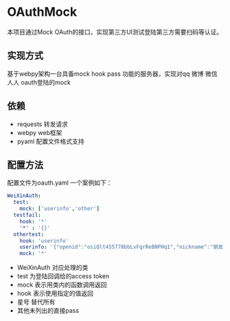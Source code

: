 # OAuthMock
本项目通过Mock OAuth的接口，实现第三方UI测试登陆第三方需要扫码等认证。
## 实现方式
基于webpy架构一台具备mock hook pass 功能的服务器，实现对qq 微博 微信 人人 oauth登陆的mock
## 依赖
  * requests 转发请求
  * webpy web框架
  * pyaml 配置文件格式支持
## 配置方法
配置文件为oauth.yaml 一个案例如下：
``` yaml
WeiXinAuth:
  test:
    mock: ['userinfo','other']
  testfail:
    hook: '*'
    '*' : '{}'
  othertest:
    hook: 'userinfo'
    userinfo: '{"openid":"osiQlt455778bbLvFqrReBNPHq1","nickname":"朋友","sex":1,"language":"zh_CN","city":"","province":"","country":"CN","headimgurl":"http:\/\/wx.qlogo.cn\/111","privilege":[],"unionid":"oP4xHuIYS-8mmcr890ykooQLY8sM1"}'
    mock: '*'
```
  * WeiXinAuth 对应处理的类
  * test 为登陆回调给的access token
  * mock 表示用类内的函数调用返回
  * hook 表示使用指定的值返回
  * 星号 替代所有
  * 其他未列出的直接pass

